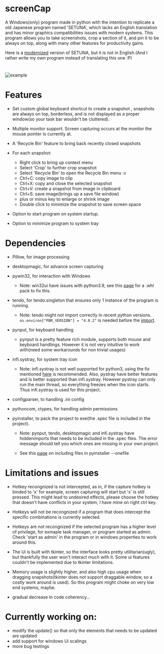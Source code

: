 # screenCap

A Windows(only) program made in python with the intention to replicate a old Japanese program named 'SETUNA', which lacks an English translation and has minor graphics compatibilities issues with modern systems. This program allows you to take screenshots, crop a section of it, and pin it to be always on top, along with many other features for productivity gains.

Here is a [modernized](https://github.com/tylearymf/SETUNA2) version of SETUNA, but it is not in English.(And I rather write my own program instead of translating this one :P)

#
![example](https://i.imgur.com/3e8YwWm.png)


# Features
* Set custom global keyboard shortcut to create a snapshot , snapshots are always on top, borderless, and is not displayed as a proper window(so your task bar wouldn't be cluttered).

* Multiple monitor support. Screen capturing occurs at the monitor the mouse pointer is currently at.

* A 'Recycle Bin' feature to bring back recently closed snapshots

* For each snapshot:
  * Right click to bring up context menu
  * Select 'Crop' to further crop snapshot
  * Select 'Recycle Bin' to open the Recycle Bin menu :v
  * Ctrl+C: copy image to clip
  * Ctrl+X: copy and close the selected snapshot
  * Ctrl+V: create a snapshot from image in clipboard
  * Ctrl+S: save image(brings up a save file window)
  * plus or minus key to enlarge or shrink image
  * Double click to minimize the snapshot to save screen space

* Option to start program on system startup.

* Option to minimize program to system tray

# Dependencies

* Pillow, for image processing
* desktopmagic, for advance screen capturing
* pywin32, for interaction with Windows
  * Note: win32ui have issues with python3.9, see this [page](https://github.com/mhammond/pywin32/issues/1593) for a .whl pack to fix this.

* tendo, for tendo.singleton that ensures only 1 instance of the program is running.
  * Note: tendo might not import correctly in recent python versions. ```os.environ["PBR_VERSION"] = "4.0.2"``` is needed before the [import](https://blog.csdn.net/wzh200x/article/details/111185209). 

* pynput, for keyboard handling
  * pynput is a pretty feature rich module, supports both mouse and keyboard handlings. However it is not very intuitive to work with(need some workarounds for non trivial usages)
* infi.systray, for system tray icon
  * Note: infi.systray is not well supported for python3, using the fix mentioned [here](https://github.com/Infinidat/infi.systray/issues/32) is recommended. Also, pystray have better features and is better supported than infi.systray. However pystray can only run the main thread, so everything freezes when the icon starts. Thus infi.systray is used for this project.

* configparser, to handling .ini config

* pythoncom, ctypes, for handling admin permissions

* pyinstaller, to pack the project to exe(the .spec file is included in the project).
  * Note: pynput, tendo, desktopmagic and infi.systray have hiddenimports that needs to be included in the .spec files. The error message should tell you which ones are missing in your own project.

  * See this [page](https://stackoverflow.com/questions/51264169/pyinstaller-add-folder-with-images-in-exe-file
) on including files in pyinstaller --onefile




# Limitations and issues
* Hotkey recongnized is not intercepted, as in, if the capture hotkey is binded to 'x' for example, screen capturing will start but 'x' is still pressed. This might lead to undesired effects, please choose the hotkey that doesn't have conflicts in your system, I have mine on right ctrl key.

* Hotkeys will not be recongnized if a program that does intercept the specific combinations is currently selected.

* Hotkeys are not recongnized if the selected program has a higher level of privilage, for exmaple task manager, or program started as admin. Check 'start as admin' in the program or in windows properties to work around this.

* The Ui is built with tkinter, so the interface looks pretty utilitarian(ugly), but thankfully the user won't interact much with it. Some ui features couldn't be implemented due to tkinter limitations.

* Memory usage is slightly higher, and also high cpu usage when dragging snapshots(tkinter does not support draggable window, so a costly work around is used). So this program might choke on very low end systems, maybe.

* gradual decrease in code coherency...

# Currently working on:
* modify the update() so that only the elements that needs to be updated are updated
* add support for windows Ui scalings
* more bug testings
